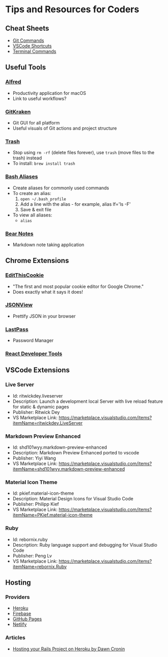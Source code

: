 # Tips and Resources for Coders

## Cheat Sheets

- [Git Commands](https://education.github.com/git-cheat-sheet-education.pdf)
- [VSCode Shortcuts](https://code.visualstudio.com/shortcuts/keyboard-shortcuts-macos.pdf)
- [Terminal Commands](https://github.com/0nn0/terminal-mac-cheatsheet)

## Useful Tools

### [Alfred](https://www.alfredapp.com/)

- Productivity application for macOS
- Link to useful workflows?

### [GitKraken](https://www.gitkraken.com/)

- Git GUI for all platform
- Useful visuals of Git actions and project structure

### [Trash](https://hasseg.org/trash/)

- Stop using `rm -rf` (delete files forever), use `trash` (move files to the trash) instead
- To install: `brew install trash`

### [Bash Aliases](http://www.peachpit.com/articles/article.aspx?p=31442&seqNum=5)

- Create aliases for commonly used commands
- To create an alias:
  1. `open ~/.bash_profile`
  2. Add a line with the alias - for example, alias lf='ls -F'
  3. Save & exit file
- To view all aliases:
  - `alias`

### [Bear Notes](https://bear.app/)

- Markdown note taking application

## Chrome Extensions

### [EditThisCookie](https://chrome.google.com/webstore/detail/editthiscookie/fngmhnnpilhplaeedifhccceomclgfbg?hl=en)

- "The first and most popular cookie editor for Google Chrome."
- Does exactly what it says it does!

### [JSONView](https://chrome.google.com/webstore/detail/jsonview/chklaanhfefbnpoihckbnefhakgolnmc?hl=en)

- Prettify JSON in your browser

### [LastPass](https://chrome.google.com/webstore/detail/lastpass-free-password-ma/hdokiejnpimakedhajhdlcegeplioahd?hl=en-US)

- Password Manager

### [React Developer Tools](https://chrome.google.com/webstore/detail/react-developer-tools/fmkadmapgofadopljbjfkapdkoienihi?hl=en)

## VSCode Extensions

### Live Server

- Id: ritwickdey.liveserver
- Description: Launch a development local Server with live reload feature for static & dynamic pages
- Publisher: Ritwick Dey
- VS Marketplace Link: https://marketplace.visualstudio.com/items?itemName=ritwickdey.LiveServer

### Markdown Preview Enhanced

- Id: shd101wyy.markdown-preview-enhanced
- Description: Markdown Preview Enhanced ported to vscode
- Publisher: Yiyi Wang
- VS Marketplace Link: https://marketplace.visualstudio.com/items?itemName=shd101wyy.markdown-preview-enhanced

### Material Icon Theme

- Id: pkief.material-icon-theme
- Description: Material Design Icons for Visual Studio Code
- Publisher: Philipp Kief
- VS Marketplace Link: https://marketplace.visualstudio.com/items?itemName=PKief.material-icon-theme

### Ruby

- Id: rebornix.ruby
- Description: Ruby language support and debugging for Visual Studio Code
- Publisher: Peng Lv
- VS Marketplace Link: https://marketplace.visualstudio.com/items?itemName=rebornix.Ruby

## Hosting

### Providers

- [Heroku](https://www.heroku.com/)
- [Firebase](https://firebase.google.com/)
- [GitHub Pages](https://pages.github.com/)
- [Netlify](https://www.netlify.com/)

### Articles

- [Hosting your Rails Project on Heroku by Dawn Cronin](https://dev.to/dawncronin/hosting-your-rails-projects-to-heroku-542)


